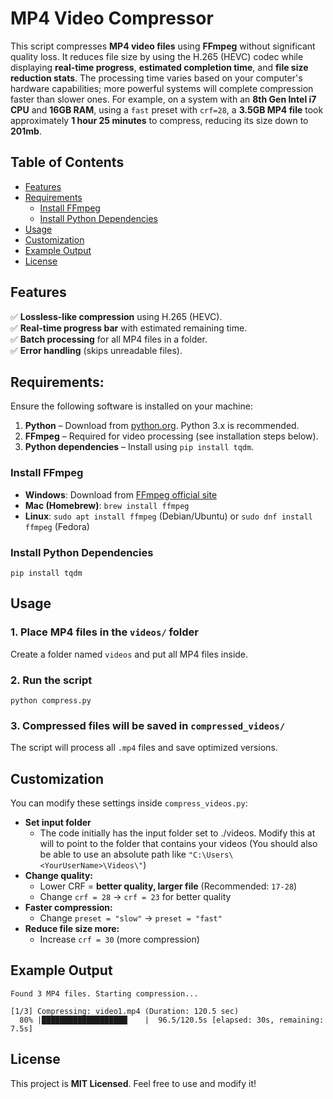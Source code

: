 # MP4 Video Compressor

This script compresses **MP4 video files** using **FFmpeg** without significant quality loss. It reduces file size by using the H.265 (HEVC) codec while displaying **real-time progress**, **estimated completion time**, and **file size reduction stats**. The processing time varies based on your computer's hardware capabilities; more powerful systems will complete compression faster than slower ones. For example, on a system with an **8th Gen Intel i7 CPU** and **16GB RAM**, using a `fast` preset with `crf=28`, a **3.5GB MP4 file** took approximately **1 hour 25 minutes** to compress, reducing its size down to **201mb**.

## Table of Contents

- [Features](#features)
- [Requirements](#requirements)
  - [Install FFmpeg](#install-ffmpeg)
  - [Install Python Dependencies](#install-python-dependencies)
- [Usage](#usage)
- [Customization](#customization)
- [Example Output](#example-output)
- [License](#license)

## Features

✅ **Lossless-like compression** using H.265 (HEVC).\
✅ **Real-time progress bar** with estimated remaining time.\
✅ **Batch processing** for all MP4 files in a folder.\
✅ **Error handling** (skips unreadable files).

## Requirements:

Ensure the following software is installed on your machine:

1. **Python** – Download from [python.org](https://www.python.org/downloads/). Python 3.x is recommended.
2. **FFmpeg** – Required for video processing (see installation steps below).
3. **Python dependencies** – Install using `pip install tqdm`.

### Install FFmpeg

- **Windows**: Download from [FFmpeg official site](https://ffmpeg.org/download.html)
- **Mac (Homebrew)**: `brew install ffmpeg`
- **Linux**: `sudo apt install ffmpeg` (Debian/Ubuntu) or `sudo dnf install ffmpeg` (Fedora)

### Install Python Dependencies

```
pip install tqdm
```

## Usage

### 1. Place MP4 files in the `videos/` folder

Create a folder named `videos` and put all MP4 files inside.

### 2. Run the script

```
python compress.py
```

### 3. Compressed files will be saved in `compressed_videos/`

The script will process all `.mp4` files and save optimized versions.

## Customization

You can modify these settings inside `compress_videos.py`:

- **Set input folder**
  - The code initially has the input folder set to ./videos. Modify this at will to point to the folder that contains your videos
  (You should also be able to use an absolute path like `"C:\Users\<YourUserName>\Videos\"`)
- **Change quality:**
  - Lower CRF = **better quality, larger file** (Recommended: `17-28`)
  - Change `crf = 28` → `crf = 23` for better quality
- **Faster compression:**
  - Change `preset = "slow"` → `preset = "fast"`
- **Reduce file size more:**
  - Increase `crf = 30` (more compression)

## Example Output

```
Found 3 MP4 files. Starting compression...

[1/3] Compressing: video1.mp4 (Duration: 120.5 sec)
  80% |███████████████████▏   |  96.5/120.5s [elapsed: 30s, remaining: 7.5s]

```

## License

This project is **MIT Licensed**. Feel free to use and modify it!
